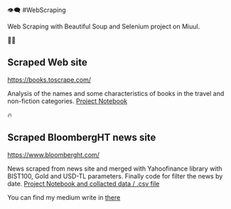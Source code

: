 👁️‍🗨️ 
#WebScraping

Web Scraping with Beautiful Soup and Selenium project on Miuul.

🤽‍♀️ 
## Scraped Web site
https://books.toscrape.com/

Analysis of the names and some characteristics of books in the travel and non-fiction categories.
[Project Notebook](https://github.com/ktugceerdemli/WebScraping/blob/main/WSBooks.ipynb)


🔥 
## Scraped BloombergHT news site
https://www.bloomberght.com/

News scraped from news site and merged with Yahoofinance library with BIST100, Gold and USD-TL parameters. Finally code for filter the news by date.
[Project Notebook and collacted data / .csv file](https://github.com/ktugceerdemli/WebScraping/tree/main/WSBloombergHT)


You can find my medium write in [there](https://medium.com/@ktugceerdemli/babysteps-to-selenium-scrap-a-news-website-using-selenium-48ca946d96b7) 
